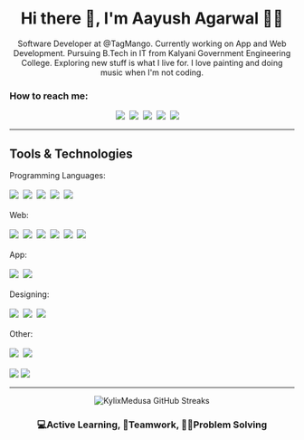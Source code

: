 <h1 align="center">Hi there 👋, I'm Aayush Agarwal 🙋‍♂️</h1>
<p align="center">Software Developer at @TagMango. Currently working on App and Web Development. Pursuing B.Tech in IT from Kalyani Government Engineering College. Exploring new stuff is what I live for. I love painting and doing music when I'm not coding.</p>

<h3>How to reach me:</h3>

<p align="center">
    <a href="https://www.facebook.com/people/Aayush-Agarwal/100004764855806"><img src="https://img.shields.io/badge/facebook-%231877F2.svg?&style=for-the-badge&logo=facebook&logoColor=white"/></a>&nbsp;
    <a href="https://www.instagram.com/KylixMedusa/"><img src="https://img.shields.io/badge/instagram-%23E4405F.svg?&style=for-the-badge&logo=instagram&logoColor=white" /></a>&nbsp;
    <a href="https://twitter.com/Aayush967988"><img src="https://img.shields.io/badge/twitter-%231DA1F2.svg?&style=for-the-badge&logo=twitter&logoColor=white" /></a>&nbsp;
    <a href="https://www.linkedin.com/in/aayush-agarwal-214b5a17b/"><img src="https://img.shields.io/badge/linkedin-%230077B5.svg?&style=for-the-badge&logo=linkedin&logoColor=white" /></a>&nbsp;
    <a href="mailto:ayush.agarwalmng@gmail.com"><img src="https://img.shields.io/badge/gmail-%23D14836.svg?&style=for-the-badge&logo=gmail&logoColor=white" /></a>&nbsp;&nbsp;&nbsp;&nbsp;
    
 </p>
<hr>

<h2>Tools & Technologies</h2>
<p>
    <span>Programming Languages:</span><br><br>
   <img src="https://img.shields.io/badge/typescript%20-%230077B5.svg?&style=for-the-badge&logo=typescript&logoColor=white" />&nbsp;
   <img src="https://img.shields.io/badge/javascript%20-%23F7DF1E.svg?&style=for-the-badge&logo=javascript&logoColor=black" />&nbsp;
    <img src="https://img.shields.io/badge/c%20-%230077B5.svg?&style=for-the-badge&logo=c&logoColor=white" />&nbsp;
   <img src="https://img.shields.io/badge/c++%20-%23003791.svg?&style=for-the-badge&logo=c%2B%2B&logoColor=white" />&nbsp;
   <img src="https://img.shields.io/badge/java%20-%23FF5722.svg?&style=for-the-badge&logo=java&logoColor=white" />&nbsp;
   <br>
    <br>
   <span>Web:</span><br><br>
    <img src="https://img.shields.io/badge/react%20-%231DA1F2.svg?&style=for-the-badge&logo=react&logoColor=white" />&nbsp;
    <img src="https://img.shields.io/badge/sass%20-%23E4405F.svg?&style=for-the-badge&logo=sass&logoColor=white" />&nbsp;
   <img src="https://img.shields.io/badge/html5%20-%23e34f26.svg?&style=for-the-badge&logo=html5&logoColor=white" />&nbsp;
   <img src="https://img.shields.io/badge/css3%20-%231572B6.svg?&style=for-the-badge&logo=css3&logoColor=white" />&nbsp;
    <img src="https://img.shields.io/badge/Redux-593D88?style=for-the-badge&logo=redux&logoColor=white" />&nbsp;
    <img src="https://img.shields.io/badge/angular%20-%23E60012.svg?&style=for-the-badge&logo=angular&logoColor=white" />&nbsp;
   <br><br>
    <span>App:</span><br><br>
    <img src="https://img.shields.io/badge/React_Native-20232A?style=for-the-badge&logo=react&logoColor=61DAFB" />&nbsp;
    <img src="https://img.shields.io/badge/Flutter-02569B?style=for-the-badge&logo=flutter&logoColor=white" />&nbsp;
   <br><br>
   <span>Designing:</span><br><br>
    <img src="https://img.shields.io/badge/photoshop%20-%233498DB.svg?&style=for-the-badge&logo=photoshop&logoColor=black" />&nbsp;
   <img src="https://img.shields.io/badge/illustrator%20-%23FF5722.svg?&style=for-the-badge&logo=illustrator&logoColor=white" />&nbsp;
   <img src="https://img.shields.io/badge/Adobe Xd%20-%23E4405F.svg?&style=for-the-badge&logo=adobexd&logoColor=white" />&nbsp;
   <br><br>
    <span>Other:</span><br><br>
    <img src="https://img.shields.io/badge/firebase-ffca28?style=for-the-badge&logo=firebase&logoColor=black" />&nbsp;
   <img src="https://img.shields.io/badge/npm-CB3837?style=for-the-badge&logo=npm&logoColor=white" />&nbsp;
   <br><br>
   <img src="https://img.shields.io/badge/-Git-black?style=flat-square&logo=git&link=https://github.com/imickovski">
   <img src="https://img.shields.io/badge/-GitHub-181717?style=flat-square&logo=github&link=https://github.com/imickovski">
</p> 

<hr>


<p align="center"><img src="https://github-readme-streak-stats.herokuapp.com/?user=kylixmedusa" alt="KylixMedusa GitHub Streaks"/></p>

<h3 align="center">💻Active Learning, 🤝Teamwork, 👨‍💻Problem Solving</h3> 
